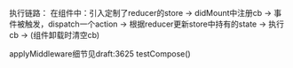 执行链路：
  在组件中：引入定制了reducer的store -> didMount中注册cb -> 事件被触发，dispatch一个action -> 根据reducer更新store中持有的state -> 执行cb -> (组件卸载时清空cb)

applyMiddleware细节见draft:3625 testCompose()